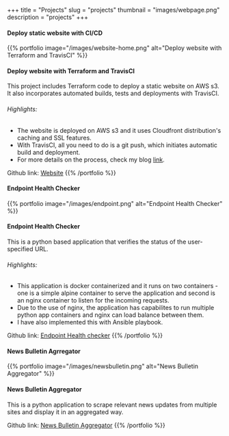 +++
title = "Projects"
slug = "projects"
thumbnail = "images/webpage.png"
description = "projects"
+++

#### Deploy static website with CI/CD

{{% portfolio image="/images/website-home.png" alt="Deploy website with Terraform and TravisCI" %}}

#### Deploy website with Terraform and TravisCI

This project includes Terraform code to deploy a static website on AWS s3. It also incorporates automated builds, tests and deployments with TravisCI.

###### Highlights:

- The website is deployed on AWS s3 and it uses Cloudfront distribution's caching and SSL features.
- With TravisCI, all you need to do is a git push, which initiates automatic build and deployment.
- For more details on the process, check my blog [link](https://sayaliupasani.com/posts/website-terraform/).

Github link: [Website](https://github.com/sayaliupasani1/website)
{{% /portfolio %}}

#### Endpoint Health Checker

{{% portfolio image="/images/endpoint.png" alt="Endpoint Health Checker" %}}

#### Endpoint Health Checker

This is a python based application that verifies the status of the user-specified URL.

###### Highlights:

- This application is docker containerized and it runs on two containers - one is a simple alpine container to serve the application and second is an nginx container to listen for the incoming requests.
- Due to the use of nginx, the application has capabilites to run multiple python app containers and nginx can load balance between them.
- I have also implemented this with Ansible playbook.

Github link: [Endpoint Health checker](https://github.com/sayaliupasani1/url_status_docker)
{{% /portfolio %}}

#### News Bulletin Agrregator

{{% portfolio image="/images/newsbulletin.png" alt="News Bulletin Aggregator" %}}

#### News Bulletin Aggregator

This is a python application to scrape relevant news updates from multiple sites and display it in an aggregated way.

Github link: [News Bulletin Aggregator](https://github.com/sayaliupasani1/content_aggregator)
{{% /portfolio %}}